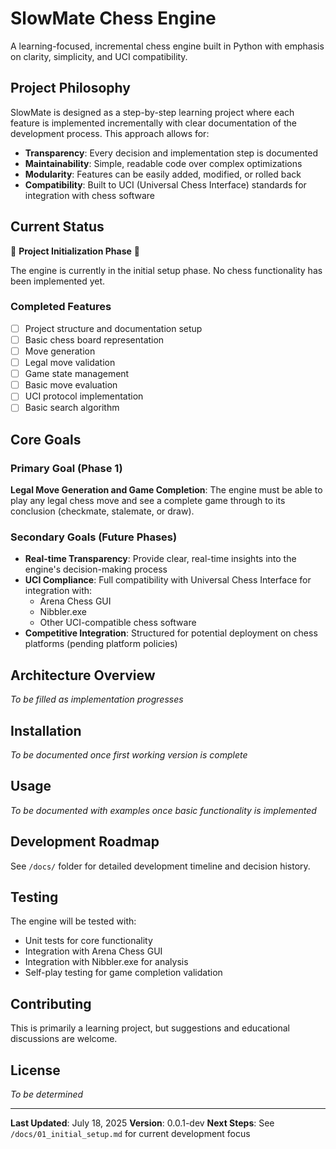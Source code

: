 # SlowMate Chess Engine

A learning-focused, incremental chess engine built in Python with emphasis on clarity, simplicity, and UCI compatibility.

## Project Philosophy

SlowMate is designed as a step-by-step learning project where each feature is implemented incrementally with clear documentation of the development process. This approach allows for:

- **Transparency**: Every decision and implementation step is documented
- **Maintainability**: Simple, readable code over complex optimizations
- **Modularity**: Features can be easily added, modified, or rolled back
- **Compatibility**: Built to UCI (Universal Chess Interface) standards for integration with chess software

## Current Status

🚧 **Project Initialization Phase** 🚧

The engine is currently in the initial setup phase. No chess functionality has been implemented yet.

### Completed Features
- [ ] Project structure and documentation setup
- [ ] Basic chess board representation
- [ ] Move generation
- [ ] Legal move validation
- [ ] Game state management
- [ ] Basic move evaluation
- [ ] UCI protocol implementation
- [ ] Basic search algorithm

## Core Goals

### Primary Goal (Phase 1)
**Legal Move Generation and Game Completion**: The engine must be able to play any legal chess move and see a complete game through to its conclusion (checkmate, stalemate, or draw).

### Secondary Goals (Future Phases)
- **Real-time Transparency**: Provide clear, real-time insights into the engine's decision-making process
- **UCI Compliance**: Full compatibility with Universal Chess Interface for integration with:
  - Arena Chess GUI
  - Nibbler.exe
  - Other UCI-compatible chess software
- **Competitive Integration**: Structured for potential deployment on chess platforms (pending platform policies)

## Architecture Overview

*To be filled as implementation progresses*

## Installation

*To be documented once first working version is complete*

## Usage

*To be documented with examples once basic functionality is implemented*

## Development Roadmap

See `/docs/` folder for detailed development timeline and decision history.

## Testing

The engine will be tested with:
- Unit tests for core functionality
- Integration with Arena Chess GUI
- Integration with Nibbler.exe for analysis
- Self-play testing for game completion validation

## Contributing

This is primarily a learning project, but suggestions and educational discussions are welcome.

## License

*To be determined*

---

**Last Updated**: July 18, 2025
**Version**: 0.0.1-dev
**Next Steps**: See `/docs/01_initial_setup.md` for current development focus
